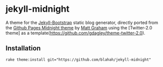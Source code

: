 jekyll-midnight
===============

A theme for the [Jekyll-Bootstrap](http://jekyllbootstrap.com/) static blog generator, directly ported from the [Github Pages Midnight theme](https://github.com/mattgraham/Midnight) by [Matt Graham](https://github.com/mattgraham) using the [Twitter-2.0 theme] as a template(https://github.com/gdagley/theme-twitter-2.0).

Installation
------------

    rake theme:install git="https://github.com/blahah/jekyll-midnight"